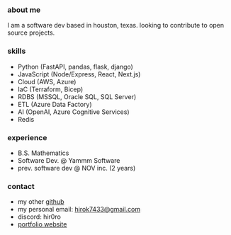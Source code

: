### about me

I am a software dev based in houston, texas. looking to contribute to open source projects.

### skills
  - Python (FastAPI, pandas, flask, django)
  - JavaScript (Node/Express, React, Next.js)
  - Cloud (AWS, Azure)
  - IaC (Terraform, Bicep)
  - RDBS (MSSQL, Oracle SQL, SQL Server)
  - ETL (Azure Data Factory)
  - AI (OpenAI, Azure Cognitive Services)
  - Redis

### experience
  - B.S. Mathematics
  - Software Dev. @ Yammm Software
  - prev. software dev @ NOV inc. (2 years)

### contact
  - my other [github](https://github.com/itot0)
  - my personal email: [hirok7433@gmail.com](mailto:user@example.com)
  - discord: hir0ro
  - [portfolio website](https://luis-mtzz.github.io/)
